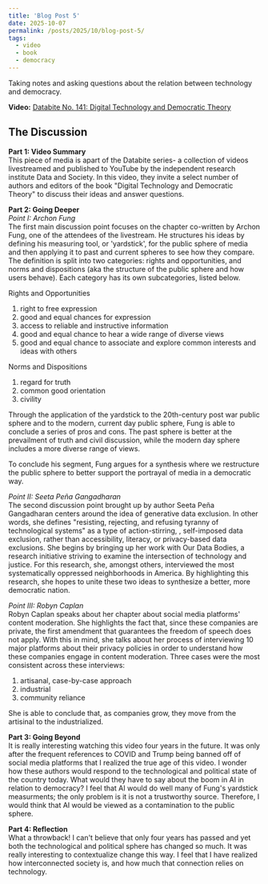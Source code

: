 ```yaml
---
title: 'Blog Post 5'
date: 2025-10-07
permalink: /posts/2025/10/blog-post-5/
tags:
  - video
  - book
  - democracy
---
```


Taking notes and asking questions about the relation between technology and democracy.

**Video:** 
[Databite No. 141: Digital Technology and Democratic Theory](https://www.youtube.com/watch?v=dcyPOjnMx-c&list=PLYrf5LyVCF1Nk28nRu8lcCIxtAH3iVGDj&index=23)

The Discussion
---
**Part 1: Video Summary**  
This piece of media is apart of the Databite series- a collection of videos livestreamed and published to YouTube by the independent research institute Data and Society. In this video, they invite a select number of authors and editors of the book "Digital Technology and Democratic Theory" to discuss their ideas and answer questions.

**Part 2: Going Deeper**  
*Point I: Archon Fung*  
The first main discussion point focuses on the chapter co-written by Archon Fung, one of the attendees of the livestream. He structures his ideas by defining his measuring tool, or 'yardstick', for the public sphere of media and then applying it to past and current spheres to see how they compare. The definition is split into two categories: rights and opportunities, and norms and dispositions (aka the structure of the public sphere and how users behave). Each category has its own subcategories, listed below.

Rights and Opportunities
1. right to free expression
2. good and equal chances for expression
3. access to reliable and instructive information
4. good and equal chance to hear a wide range of diverse views
5. good and equal chance to associate and explore common interests and ideas with others

Norms and Dispositions
1. regard for truth
2. common good orientation
3. civility

Through the application of the yardstick to the 20th-century post war public sphere and to the modern, current day public sphere, Fung is able to conclude a series of pros and cons. The past sphere is better at the prevailment of truth and civil discussion, while the modern day sphere includes a more diverse range of views. 

To conclude his segment, Fung argues for a synthesis where we restructure the public sphere to better support the portrayal of media in a democratic way.

*Point II: Seeta Peña Gangadharan*  
The second discussion point brought up by author Seeta Peña Gangadharan centers around the idea of generative data exclusion. In other words, she defines "resisting, rejecting, and refusing tyranny of technological systems" as a type of action-stirring, , self-imposed data exclusion, rather than accessibility, literacy, or privacy-based data exclusions. She begins by bringing up her work with Our Data Bodies, a research initiative striving to examine the intersection of technology and justice. For this research, she, amongst others, interviewed the most systematically oppressed neighborhoods in America. By highlighting this research, she hopes to unite these two ideas to synthesize a better, more democratic nation.

*Point III: Robyn Caplan*  
Robyn Caplan speaks about her chapter about social media platforms' content moderation. She highlights the fact that, since these companies are private, the first amendment that guarantees the freedom of speech does not apply. With this in mind, she talks about her process of interviewing 10 major platforms about their privacy policies in order to understand how these companies engage in content moderation. Three cases were the most consistent across these interviews:
1. artisanal, case-by-case approach
2. industrial
3. community reliance

She is able to conclude that, as companies grow, they move from the artisinal to the industrialized.

**Part 3: Going Beyond**  
It is really interesting watching this video four years in the future. It was only after the frequent references to COVID and Trump being banned off of social media platforms that I realized the true age of this video. I wonder how these authors would respond to the technological and political state of the country today. What would they have to say about the boom in AI in relation to democracy? I feel that AI would do well many of Fung's yardstick measurments; the only problem is it is not a trustworthy source. Therefore, I would think that AI would be viewed as a contamination to the public sphere.

**Part 4: Reflection**  
What a throwback! I can't believe that only four years has passed and yet both the technological and political sphere has changed so much. It was really interesting to contextualize change this way. I feel that I have realized how interconnected society is, and how much that connection relies on technology.